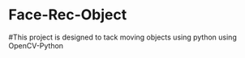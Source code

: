 # Face-Rec-Object
#This project is designed to tack moving objects using python using OpenCV-Python

